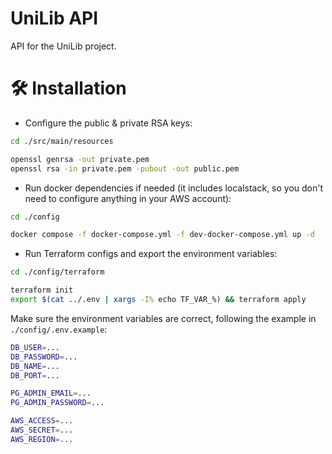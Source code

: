 # UniLib API

API for the UniLib project.

# 🛠️ Installation

-   Configure the public & private RSA keys:

```bash
cd ./src/main/resources

openssl genrsa -out private.pem
openssl rsa -in private.pem -pubout -out public.pem
```

-  Run docker dependencies if needed (it includes localstack, so you don't need to configure anything in your AWS account):

```bash
cd ./config

docker compose -f docker-compose.yml -f dev-docker-compose.yml up -d
```
- Run Terraform configs and export the environment variables:

```bash
cd ./config/terraform

terraform init
export $(cat ../.env | xargs -I% echo TF_VAR_%) && terraform apply
```

Make sure the environment variables are correct, following the example in ``./config/.env.example``:
```bash
DB_USER=...
DB_PASSWORD=...
DB_NAME=...
DB_PORT=...

PG_ADMIN_EMAIL=...
PG_ADMIN_PASSWORD=...

AWS_ACCESS=...
AWS_SECRET=...
AWS_REGION=...
```